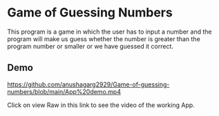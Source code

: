 
# Game of Guessing Numbers

This program is a game in which the user has to input a number and the program will make us guess whether the number is greater than the program number or smaller or we have guessed it correct.


## Demo

https://github.com/anushagarg2929/Game-of-guessing-numbers/blob/main/App%20demo.mp4

Click on view Raw in this link to see the video of the working App.